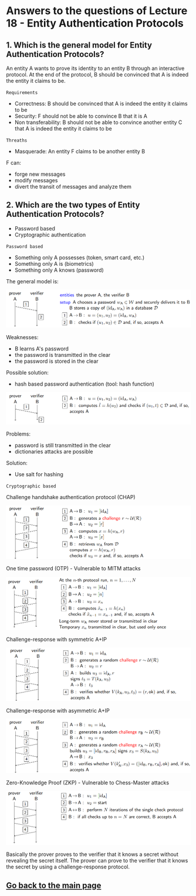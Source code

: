 # Answers to the questions of Lecture 18 - Entity Authentication Protocols

## 1. Which is the general model for Entity Authentication Protocols?
An entity A wants to prove its identity to an entity B through an interactive protocol. At the end of the protocol, B should be convinced that A is indeed the entity it claims to be.

`Requirements`

- Correctness: B should be convinced that A is indeed the entity it claims to be
- Security: F should not be able to convince B that it is A
- Non transferability: B should not be able to convince another entity C that A is indeed the entity it claims to be

`Threaths`

- Masquerade: An entity F claims to be another entity B

F can:
- forge new messages
- modify messages
- divert the transit of messages and analyze them

## 2. Which are the two types of Entity Authentication Protocols?

- Password based
- Cryptographic authentication

`Password based`

- Something only A possesses (token, smart card, etc.)
- Something only A is (biometrics)
- Something only A knows (password)

The general model is:

![Password based](../Figures/Password_based.png)

Weaknesses:
- B learns A's password
- the password is transmitted in the clear
- the password is stored in the clear

Possible solution:
- hash based password authentication (tool: hash function)

![Hash based password authentication](../Figures/Hash_based_password_authentication.png)

Problems:
- password is still transmitted in the clear
- dictionaries attacks are possible

Solution:
- Use salt for hashing

`Cryptographic based`

Challenge handshake authentication protocol (CHAP)

![CHAP](../Figures/challenge_handshake.png)

One time password (OTP) - Vulnerable to MITM attacks

![OTP](../Figures/OTP.png)

Challenge-response with symmetric A+IP

![Challenge-response with symmetric A+IP](../Figures/Challenge-response_with_symmetric_A+IP.png)

Challenge-response with asymmetric A+IP

![Challenge-response with asymmetric A+IP](../Figures/Challenge-response_with_asymmetric_A+IP.png)

Zero-Knowledge Proof (ZKP) - Vulnerable to Chess-Master attacks

![ZKP](../Figures/ZKP.png)

Basically the prover proves to the verifier that it knows a secret without revealing the secret itself. The prover can prove to the verifier that it knows the secret by using a challenge-response protocol.

## [Go back to the main page](../Possible_Questions.md)